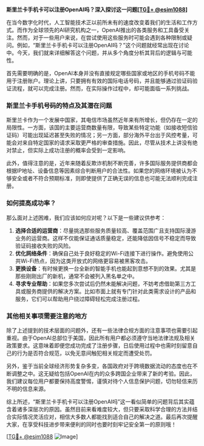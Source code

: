 **斯里兰卡手机卡可以注册OpenAI吗？深入探讨这一问题[[TG💪+ @esim1088](https://t.me/s/esim1088)]**

在当今数字化时代，人工智能技术正以前所未有的速度改变着我们的生活和工作方式。而作为全球领先的AI研究机构之一，OpenAI推出的各类服务和工具备受关注。然而，对于一些用户来说，在尝试使用这些服务时可能会遇到各种限制或疑问。例如，“斯里兰卡手机卡可以注册OpenAI吗？”这个问题就经常出现在讨论中。今天，我们就来详细解答这个问题，并从多个角度分析其背后的逻辑与可能性。

首先需要明确的是，OpenAI本身并没有直接规定哪些国家或地区的手机号码不能用于注册账户。理论上讲，只要拥有有效的国际电话号码，并且能够通过验证码验证流程，就可以完成注册。然而，在实际操作过程中，却可能面临一系列挑战。

### 斯里兰卡手机号码的特点及其潜在问题

斯里兰卡作为一个发展中国家，其电信市场虽然近年来有所增长，但仍存在一定的局限性。一方面，该国的主要运营商数量有限，导致某些特定功能（如接收短信验证码）可能出现延迟甚至失败的情况；另一方面，部分海外平台出于风控考量，可能会对来自特定国家的请求采取更严格的审查措施。因此，尽管从技术上讲没有绝对禁止，但实际上成功注册的概率会受到一定影响。

此外，值得注意的是，近年来随着反欺诈机制不断完善，许多国际服务提供商都会根据IP地址、设备信息等因素综合判断用户的合法性。如果您的网络环境被认为不够安全或者不符合预期标准，则即使提供了正确无误的信息也可能无法顺利完成注册。

### 如何提高成功率？

那么面对上述困难，我们应该如何应对呢？以下是一些建议供参考：

1. **选择合适的运营商**：尽量挑选那些服务质量较高、覆盖范围广且支持国际漫游业务的运营商。这样不仅能保证通话质量稳定，还能降低因信号不稳定而导致验证码接收失败的风险。
2. **优化网络条件**：确保自己处于良好稳定的Wi-Fi连接下进行操作。避免使用公共Wi-Fi热点，因为这类开放式的网络更容易被黑客攻击。
3. **更换设备**：有时候更换一台全新的智能手机也能起到意想不到的效果。尤其是那些刚刚出厂的新机，通常不会被列入黑名单之中。
4. **寻求专业帮助**：如果您多次尝试后仍然未能解决问题，不妨考虑借助第三方工具或服务商提供的解决方案。比如市面上就有专门针对此类需求设计的产品和服务，它们可以帮助用户绕过障碍轻松完成注册过程。

### 其他相关事项需要注意的地方

除了上述提到的技术层面的问题外，还有一些法律合规方面的注意事项也需要引起重视。由于OpenAI总部位于美国，因此所有用户都必须遵守当地法律法规及相关政策要求。这意味着即便您成功完成了注册步骤，日后使用过程中也需时刻留意自己的行为是否符合规范，以免无意间触犯相关规定而遭受处罚。

另外，鉴于当前全球经济形势复杂多变，各国政府对于跨境数据流动的态度也在不断调整之中。这无疑给包括OpenAI在内的众多跨国企业带来了新的考验。因此，我们建议每位用户都要保持高度警惕，谨慎对待个人信息保护问题，切勿轻信来历不明的信息来源。

综上所述，“斯里兰卡手机卡可以注册OpenAI吗”这一看似简单的问题背后其实蕴含着诸多深层次的原因。虽然目前来看难度较大，但只要采取科学合理的方法并结合实际情况灵活应对，相信大多数人都能找到适合自己的解决之道。最后再次提醒大家，在享受科技进步带来便利的同时也要时刻牢记安全第一的原则哦！

[[TG💪+ @esim1088](https://t.me/s/esim1088) ![Image](https://i.postimg.cc/4NQfJmqS/Snipaste-2025-05-13-00-14-12.png)]
